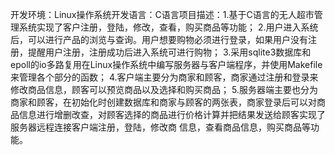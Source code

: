 开发环境：Linux操作系统开发语言：C语言项目描述：1.基于C语言的无人超市管理系统实现了客户注册，登陆，修改，查看，购买商品等功能； 2.用户进入系统后，可以进行产品的浏览与查询。用户想要购物必须进行登录，如果用户没有注册，提醒用户注册，注册成功后进入系统可进行购物； 3.采用sqlite3数据库和epoll的io多路复用在Linux操作系统中编写服务器与客户端程序，并使用Makefile来管理各个部分的函数； 4.客户端主要分为商家和顾客，商家通过注册和登录来修改商品信息，顾客可以预览商品以及选择和购买商品； 5.服务器端主要也分为商家和顾客，在初始化时创建数据库和商家与顾客的两张表，商家登录后可以对商品信息进行增删改查，对顾客选择的商品进行价格计算并把结果发送给顾客实现了服务器远程连接客户端注册，登陆，修改商 信息，查看商品信息，购买商品等功能。
